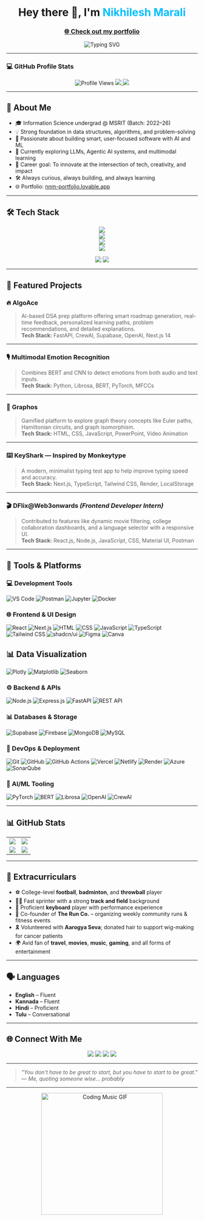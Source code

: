 <h1 align="center">
  Hey there 👋, I'm <span style="color:#00BFFF;">Nikhilesh Marali</span>
</h1>

<h3 align="center">
  <a href="https://nnm-portfolio.lovable.app/" target="_blank">🌐 Check out my portfolio</a>
</h3>

<p align="center">
  <img src="https://readme-typing-svg.herokuapp.com?font=Fira+Code&size=22&pause=1000&center=true&vCenter=true&width=500&lines=Student+Developer+👨‍💻;ML+%26+AI+Explorer+🤖;DSA+Enthusiast+⚙️;Creative+Thinker+🎯;Open+Source+Contributor+💻" alt="Typing SVG" />
</p>

---

### 💻 GitHub Profile Stats

<p align="center">
  <img src="https://komarev.com/ghpvc/?username=cxxc7&label=Profile+Views&color=brightgreen" alt="Profile Views" />
  <a href="https://github.com/cxxc7?tab=followers">
    <img src="https://img.shields.io/github/followers/cxxc7?label=Followers&style=social" />
  </a>
  <a href="https://github.com/cxxc7?tab=repositories">
    <img src="https://img.shields.io/github/stars/cxxc7?label=Stars&style=social" />
  </a>
</p>

---

## 🧠 About Me

- 🎓 Information Science undergrad @ MSRIT (Batch: 2022–26)
- 💡 Strong foundation in data structures, algorithms, and problem-solving
- 🧠 Passionate about building smart, user-focused software with AI and ML
- 🧪 Currently exploring LLMs, Agentic AI systems, and multimodal learning
- 🚀 Career goal: To innovate at the intersection of tech, creativity, and impact
- 🛠️ Always curious, always building, and always learning
- 🌐 Portfolio: [nnm-portfolio.lovable.app](https://nnm-portfolio.lovable.app/)

---

## 🛠️ Tech Stack

<p align="center">
  <img src="https://skillicons.dev/icons?i=react,nextjs,ts,js,html,css,tailwind,figma" /><br>
  <img src="https://skillicons.dev/icons?i=python,java,cpp,nodejs,express,fastapi,postman,docker,jupyter" /><br>
  <img src="https://skillicons.dev/icons?i=mongodb,mysql,firebase,supabase,git,github,githubactions" /><br>
  <img src="https://skillicons.dev/icons?i=vercel,netlify,azure,pytorch,render,plotly" /><br>
</p>

<p align="center">
  <img src="https://img.shields.io/badge/Matplotlib-11557C?style=for-the-badge&logo=python&logoColor=white" />
  <img src="https://img.shields.io/badge/Seaborn-5294E2?style=for-the-badge&logo=python&logoColor=white" />
</p>


---

## 💼 Featured Projects

### 🔥 **AlgoAce**  
> AI-based DSA prep platform offering smart roadmap generation, real-time feedback, personalized learning paths, problem recommendations, and detailed explanations.  
**Tech Stack:** FastAPI, CrewAI, Supabase, OpenAI, Next.js 14

---

### 🎙️ **Multimodal Emotion Recognition**  
> Combines BERT and CNN to detect emotions from both audio and text inputs.  
**Tech Stack:** Python, Librosa, BERT, PyTorch, MFCCs

---

### 🧠 **Graphos**  
> Gamified platform to explore graph theory concepts like Euler paths, Hamiltonian circuits, and graph isomorphism.  
**Tech Stack:** HTML, CSS, JavaScript, PowerPoint, Video Animation

---

### ⌨️ **KeyShark — Inspired by Monkeytype**  
> A modern, minimalist typing test app to help improve typing speed and accuracy.  
**Tech Stack:** Next.js, TypeScript, Tailwind CSS, Render, LocalStorage

---

### 🎬 **DFlix@Web3onwards** *(Frontend Developer Intern)*  
> Contributed to features like dynamic movie filtering, college collaboration dashboards, and a language selector with a responsive UI.  
**Tech Stack:** React.js, Node.js, JavaScript, CSS, Material UI, Postman

---

## 🧰 Tools & Platforms

### 💻 Development Tools
![VS Code](https://img.shields.io/badge/VSCode-007ACC?style=flat-square&logo=visualstudiocode&logoColor=white)
![Postman](https://img.shields.io/badge/Postman-FF6C37?style=flat-square&logo=postman&logoColor=white)
![Jupyter](https://img.shields.io/badge/Jupyter-F37626?style=flat-square&logo=jupyter&logoColor=white)
![Docker](https://img.shields.io/badge/Docker-2496ED?style=flat-square&logo=docker&logoColor=white)

### 🌐 Frontend & UI Design
![React](https://img.shields.io/badge/React-20232A?style=flat-square&logo=react&logoColor=61DAFB)
![Next.js](https://img.shields.io/badge/Next.js-000000?style=flat-square&logo=nextdotjs&logoColor=white)
![HTML](https://img.shields.io/badge/HTML5-E34F26?style=flat-square&logo=html5&logoColor=white)
![CSS](https://img.shields.io/badge/CSS3-1572B6?style=flat-square&logo=css3&logoColor=white)
![JavaScript](https://img.shields.io/badge/JavaScript-F7DF1E?style=flat-square&logo=javascript&logoColor=black)
![TypeScript](https://img.shields.io/badge/TypeScript-3178C6?style=flat-square&logo=typescript&logoColor=white)
![Tailwind CSS](https://img.shields.io/badge/TailwindCSS-06B6D4?style=flat-square&logo=tailwindcss&logoColor=white)
![shadcn/ui](https://img.shields.io/badge/shadcn--ui-111827?style=flat-square&logo=tailwindcss&logoColor=white)
![Figma](https://img.shields.io/badge/Figma-F24E1E?style=flat-square&logo=figma&logoColor=white)
![Canva](https://img.shields.io/badge/Canva-00C4CC?style=flat-square&logo=canva&logoColor=white)

## 📊 Data Visualization

![Plotly](https://img.shields.io/badge/Plotly-3F4F75?style=flat-square&logo=plotly&logoColor=white)
![Matplotlib](https://img.shields.io/badge/Matplotlib-11557C?style=flat-square&logo=python&logoColor=white)
![Seaborn](https://img.shields.io/badge/Seaborn-5294E2?style=flat-square&logo=python&logoColor=white)

### ⚙️ Backend & APIs
![Node.js](https://img.shields.io/badge/Node.js-339933?style=flat-square&logo=node.js&logoColor=white)
![Express.js](https://img.shields.io/badge/Express.js-000000?style=flat-square&logo=express&logoColor=white)
![FastAPI](https://img.shields.io/badge/FastAPI-009688?style=flat-square&logo=fastapi&logoColor=white)
![REST API](https://img.shields.io/badge/REST%20API-FF9800?style=flat-square)

### 📊 Databases & Storage
![Supabase](https://img.shields.io/badge/Supabase-3ECF8E?style=flat-square&logo=supabase&logoColor=white)
![Firebase](https://img.shields.io/badge/Firebase-FFCA28?style=flat-square&logo=firebase&logoColor=black)
![MongoDB](https://img.shields.io/badge/MongoDB-47A248?style=flat-square&logo=mongodb&logoColor=white)
![MySQL](https://img.shields.io/badge/SQL-4479A1?style=flat-square&logo=mysql&logoColor=white)

### 🚀 DevOps & Deployment
![Git](https://img.shields.io/badge/Git-F05032?style=flat-square&logo=git&logoColor=white)
![GitHub](https://img.shields.io/badge/GitHub-181717?style=flat-square&logo=github&logoColor=white)
![GitHub Actions](https://img.shields.io/badge/GitHub%20Actions-2088FF?style=flat-square&logo=githubactions&logoColor=white)
![Vercel](https://img.shields.io/badge/Vercel-000000?style=flat-square&logo=vercel&logoColor=white)
![Netlify](https://img.shields.io/badge/Netlify-00C7B7?style=flat-square&logo=netlify&logoColor=white)
![Render](https://img.shields.io/badge/Render-46E3B7?style=flat-square&logo=render&logoColor=black)
![Azure](https://img.shields.io/badge/Microsoft%20Azure-0078D4?style=flat-square&logo=microsoftazure&logoColor=white)
![SonarQube](https://img.shields.io/badge/SonarQube-4E9BCD?style=flat-square&logo=sonarqube&logoColor=white)

### 🤖 AI/ML Tooling
![PyTorch](https://img.shields.io/badge/PyTorch-EE4C2C?style=flat-square&logo=pytorch&logoColor=white)
![BERT](https://img.shields.io/badge/BERT-NLP?style=flat-square&logo=google&logoColor=white)
![Librosa](https://img.shields.io/badge/Librosa-AudioAnalysis-44aadd?style=flat-square)
![OpenAI](https://img.shields.io/badge/OpenAI-412991?style=flat-square&logo=openai&logoColor=white)
![CrewAI](https://img.shields.io/badge/CrewAI-Agents-blueviolet?style=flat-square)

---

## 📊 GitHub Stats

<table>
  <tr>
    <td>
      <img src="https://github-readme-streak-stats.herokuapp.com?user=cxxc7&theme=tokyonight&hide_border=true" />
    </td>
    <td>
      <img src="https://github-readme-stats.vercel.app/api?username=cxxc7&show_icons=true&theme=tokyonight&hide_border=true" />
    </td>
  </tr>
  <tr>
    <td>
      <img src="https://github-readme-stats.vercel.app/api/top-langs/?username=cxxc7&layout=compact&theme=tokyonight&hide_border=true" />
    </td>
    <td>
      <img src="https://github-profile-summary-cards.vercel.app/api/cards/repos-per-language?username=cxxc7&theme=tokyonight" />
    </td>
  </tr>
</table>

---

## 🌟 Extracurriculars

- ⚽ College-level **football**, **badminton**, and **throwball** player  
- 🏃‍♂️ Fast sprinter with a strong **track and field** background  
- 🎹 Proficient **keyboard** player with performance experience  
- 🏃 Co-founder of **The Run Co.** – organizing weekly community runs & fitness events  
- 🎗️ Volunteered with **Aarogya Seva**; donated hair to support wig-making for cancer patients  
- 🌍 Avid fan of **travel**, **movies**, **music**, **gaming**, and all forms of entertainment  

---

## 🗣️ Languages

- **English** – Fluent  
- **Kannada** – Fluent  
- **Hindi** – Proficient  
- **Tulu** – Conversational  

---

## 🌐 Connect With Me

<p align="center">
  <a href="mailto:nikhileshmarali7@gmail.com"><img src="https://img.shields.io/badge/Gmail-D14836?style=for-the-badge&logo=gmail&logoColor=white" /></a>
  <a href="https://www.linkedin.com/in/nikhilesh-marali-215136315/"><img src="https://img.shields.io/badge/LinkedIn-0077B5?style=for-the-badge&logo=linkedin&logoColor=white" /></a>
  <a href="https://github.com/cxxc7"><img src="https://img.shields.io/badge/GitHub-100000?style=for-the-badge&logo=github&logoColor=white" /></a>
  <a href="https://nnm-portfolio.lovable.app/"><img src="https://img.shields.io/badge/Portfolio-FF5722?style=for-the-badge&logo=firefox&logoColor=white" /></a>
</p>

---

> _"You don’t have to be great to start, but you have to start to be great."_  
> — *Me, quoting someone wise... probably*

---

<p align="center">
  <img src="https://media.giphy.com/media/qgQUggAC3Pfv687qPC/giphy.gif" width="320" alt="Coding Music GIF" />
</p>
